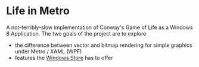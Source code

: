Life in Metro
=============
A not-terribly-slow implementation of Conway's Game of Life as a Windows 8 Application. The two goals of the project are to explore

* the difference between vector and bitmap rendering for simple graphics under Metro / XAML (WPF)
* features the [Windows Store](http://en.wikipedia.org/wiki/Windows_Store) has to offer